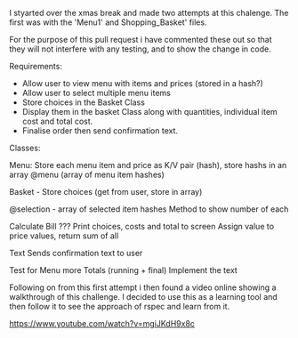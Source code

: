 I styarted over the xmas break and made two attempts at this chalenge. The first was with the
'Menu1' and Shopping_Basket' files. 

For the purpose of this pull request i have commented these out so that they will not interfere with any testing, and to show the change in code.

 Requirements:

- Allow user to view menu with items and prices (stored in a hash?)
- Allow user to select multiple menu items
- Store choices in the Basket Class
- Display them in the basket Class along with quantities, individual item cost      and total cost.
- Finalise order then send confirmation text.


Classes:

Menu:
Store each menu item and price as K/V pair (hash), store hashs in an array
@menu (array of menu item hashes) 

Basket - Store choices (get from user, store in array)

@selection - array of selected item hashes
Method to show number of each

Calculate Bill ???
Print choices, costs and total to screen
Assign value to price values, return sum of all

Text
Sends confirmation text to user


Test for Menu more
Totals (running + final)
Implement the text


Following on from this first attempt i then found a video online showing a walkthrough of this challenge. I decided to use this as a learning tool and then follow it to see the approach of rspec and learn from it. 

https://www.youtube.com/watch?v=mgiJKdH9x8c
